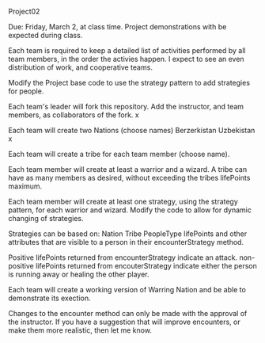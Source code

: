 Project02

Due: Friday, March 2, at class time. Project demonstrations with be expected during class.

Each team is required to keep a detailed list of activities performed by all team members, in the order 
the activies happen. I expect to see an even distribution of work, and cooperative teams.

Modify the Project base code to use the strategy pattern to add strategies for people.

Each team's leader will fork this repository. Add the instructor, and team members,  as
collaborators of the fork.
x

Each team will create two Nations (choose names)
Berzerkistan
Uzbekistan
x

Each team will create a tribe for each team member (choose name).


Each team member will create at least a warrior and a wizard. A tribe can have as many members as
desired, without exceeding the tribes lifePoints maximum.

Each team member will create at least one strategy, using the strategy pattern, for each warrior and
wizard. Modify the code to allow for dynamic changing of strategies.

Strategies can be based on:
Nation
Tribe
PeopleType
lifePoints
and other attributes that are visible to a person in their encounterStrategy method.

Positive lifePoints returned from encounterStrategy indicate an attack.
non-positive lifePoints returned from encouterStrategy indicate either the person is running away or
healing the other player.

Each team will create a working version of Warring Nation and be able to demonstrate its exection.

Changes to the encounter method can only be made with the approval of the instructor. If you have a 
suggestion that will improve encounters, or make them more realistic, then let me know. 
